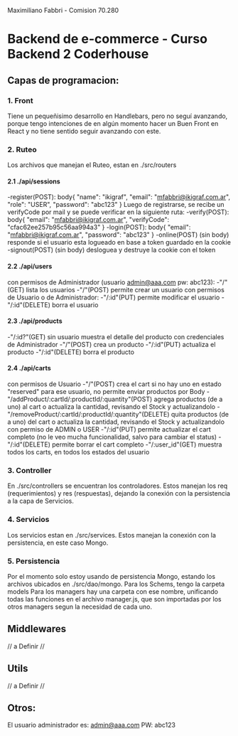 Maximiliano Fabbri - Comision 70.280
# Backend de e-commerce - Curso Backend 2 Coderhouse 

## Capas de programacion:

### 1. Front
Tiene un pequeñisimo desarrollo en Handlebars, pero no seguí avanzando, porque tengo intenciones de en algún momento hacer un Buen Front en React y no tiene sentido seguir avanzando con este.

### 2. Ruteo
Los archivos que manejan el Ruteo, estan en ./src/routers
#### 2.1 ./api/sessions
-register(POST): 
body{
    "name": "ikigraf",
    "email": "mfabbri@ikigraf.com.ar",
    "role": "USER",
    "password": "abc123"
}
Luego de registrarse, se recibe un verifyCode por mail y se puede verificar en la siguiente ruta:
-verify(POST):
body{
    "email": "mfabbri@ikigraf.com.ar",
    "verifyCode": "cfac62ee257b95c56aa994a3"
}
-login(POST):
body{
    "email": "mfabbri@ikigraf.com.ar",
    "password": "abc123"
}
-online(POST) (sin body) responde si el usuario esta logueado en base a token guardado en la cookie
-signout(POST) (sin body) desloguea y destruye la cookie con el token

#### 2.2 ./api/users
con permisos de Administrador (usuario admin@aaa.com pw: abc123):
-"/"(GET) lista los usuarios
-"/"(POST) permite crear un usuario
con permisos de Usuario o de Administrador:
-"/:id"(PUT) permite modificar el usuario
-"/:id"(DELETE) borra el usuario 

#### 2.3 ./api/products
-"/:id?"(GET) sin usuario muestra el detalle del producto
con credenciales de Administrador
-"/"(POST) crea un producto
-"/:id"(PUT) actualiza el producto
-"/:id"(DELETE) borra el producto

#### 2.4 ./api/carts
con permisos de Usuario
-"/"(POST) crea el cart si no hay uno en estado "reserved" para ese usuario, no permite enviar productos por Body
-"/addProduct/:cartId/:productId/:quantity"(POST) agrega productos (de a uno) al cart o actualiza la cantidad, revisando el Stock y actualizandolo
-"/removeProduct/:cartId/:productId/:quantity"(DELETE) quita productos (de a uno) del cart o actualiza la cantidad, revisando el Stock y actualizandolo
con permiso de ADMIN o USER
-"/:id"(PUT) permite actualizar el cart completo (no le veo mucha funcionalidad, salvo para cambiar el status)
-"/:id"(DELETE) permite borrar el cart completo
-"/:user_id"(GET) muestra todos los carts, en todos los estados del usuario

### 3. Controller
En ./src/controllers se encuentran los controladores. Estos manejan los req (requerimientos) y res (respuestas), dejando la conexión con la persistencia a la capa de Servicios.

### 4. Servicios
Los servicios estan en ./src/services. Estos manejan la conexión con la persistencia, en este caso Mongo.


### 5. Persistencia
Por el momento solo estoy usando de persistencia Mongo, estando los archivos ubicados en ./src/dao/mongo. 
Para los Schems, tengo la carpeta models
Para los managers hay una carpeta con ese nombre, unificando todas las funciones en el archivo manager.js, que son importadas por los otros managers segun la necesidad de cada uno.

## Middlewares
// a Definir //

## Utils
// a Definir //

## Otros:
El usuario administrador es:
admin@aaa.com
PW: abc123

